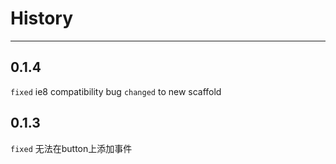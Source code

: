 # History
----

## 0.1.4
`fixed` ie8 compatibility bug
`changed` to new scaffold

## 0.1.3
`fixed` 无法在button上添加事件
